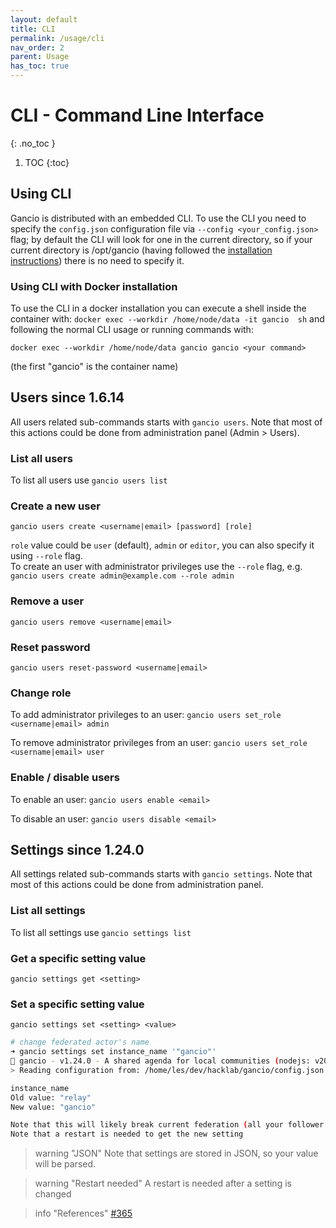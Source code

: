 ```yaml
---
layout: default
title: CLI
permalink: /usage/cli
nav_order: 2
parent: Usage
has_toc: true
---
```


# CLI - Command Line Interface
{: .no_toc }

1. TOC
{:toc}

## Using CLI
Gancio is distributed with an embedded CLI.
To use the CLI you need to specify the `config.json` configuration file via `--config <your_config.json>` flag; by default the CLI will look for one in the current directory, so if your current directory is /opt/gancio (having followed the [installation instructions](/install/debian)) there is no need to specify it.

### Using CLI with Docker installation
To use the CLI in a docker installation you can execute a shell inside the container with:
`docker exec --workdir /home/node/data -it gancio  sh` and following the normal CLI usage or running commands with:

`docker exec --workdir /home/node/data gancio gancio <your command>`

(the first "gancio" is the container name)


## Users <span class='label label-yellow'>since 1.6.14</span>
All users related sub-commands starts with `gancio users`.
Note that most of this actions could be done from administration panel (Admin > Users).


### List all users
To list all users use
`gancio users list`


### Create a new user

`gancio users create <username|email> [password] [role]`

`role` value could be `user` (default), `admin` or `editor`, you can also specify it using `--role` flag.  
To create an user with administrator privileges use the `--role` flag, e.g.  
`gancio users create admin@example.com --role admin`


### Remove a user
`gancio users remove <username|email>`


### Reset password
`gancio users reset-password <username|email>`


### Change role

To add administrator privileges to an user:
`gancio users set_role <username|email> admin`  

To remove administrator privileges from an user:
`gancio users set_role <username|email> user`

### Enable / disable users

To enable an user: `gancio users enable <email>`

To disable an user: `gancio users disable <email>`

## Settings <span class='label label-yellow'>since 1.24.0</span>
All settings related sub-commands starts with `gancio settings`.
Note that most of this actions could be done from administration panel.


### List all settings
To list all settings use
`gancio settings list`


### Get a specific setting value

`gancio settings get <setting>`



### Set a specific setting value
`gancio settings set <setting> <value>`

```bash
# change federated actor's name
➜ gancio settings set instance_name '"gancio"'
📅 gancio - v1.24.0 - A shared agenda for local communities (nodejs: v20.15.0)
> Reading configuration from: /home/les/dev/hacklab/gancio/config.json

instance_name
Old value: "relay"
New value: "gancio"

Note that this will likely break current federation (all your follower / following connections will be destroyed)!
Note that a restart is needed to get the new setting
```


> warning "JSON"
> Note that settings are stored in JSON, so your value will be parsed.

> warning "Restart needed"
> A restart is needed after a setting is changed

> info "References"
> [#365](https://framagit.org/les/gancio/-/issues/365)
